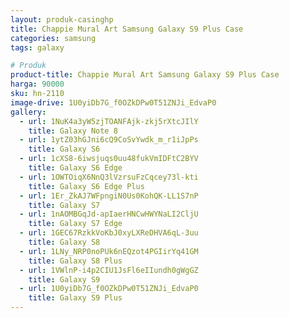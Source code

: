 ```yaml
---
layout: produk-casinghp
title: Chappie Mural Art Samsung Galaxy S9 Plus Case
categories: samsung
tags: galaxy

# Produk
product-title: Chappie Mural Art Samsung Galaxy S9 Plus Case
harga: 90000
sku: hn-2110
image-drive: 1U0yiDb7G_f0OZkDPw0T51ZNJi_EdvaP0
gallery:
  - url: 1NuK4a3yW5zjTOANFAjk-zkj5rXtcJIlY
    title: Galaxy Note 8
  - url: 1ytZ03hGJni6cQ9CoSvYwdk_m_r1iJpPs
    title: Galaxy S6
  - url: 1cXS8-6iwsjuqs0uu48fukVmIDFtC2BYV
    title: Galaxy S6 Edge
  - url: 1OWTOiqX6NnQ3lVzrsuFzCqcey73l-kti
    title: Galaxy S6 Edge Plus
  - url: 1Er_ZkAJ7WFpngiN0Us0KohQK-LL1S7nP
    title: Galaxy S7
  - url: 1nAOMBGqJd-apIaerHNCwHWYNaLI2CljU
    title: Galaxy S7 Edge
  - url: 1GEC67RzkkVoKbJ0xyLXReDHVA6qL-3uu
    title: Galaxy S8
  - url: 1LNy_NRP0noPUk6nEQzot4PGIirYq41GM
    title: Galaxy S8 Plus
  - url: 1VWlnP-i4p2CIU1JsFl6eIIundh0gWgGZ
    title: Galaxy S9
  - url: 1U0yiDb7G_f0OZkDPw0T51ZNJi_EdvaP0
    title: Galaxy S9 Plus
---
```

